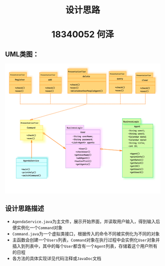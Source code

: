 <h1 align=center>设计思路</h1>

<h1 align=center>18340052  何泽</h1>

## UML类图：

![UML2](design.assets/UML2.png)

## 设计思路描述

- `AgendaService.java`为主文件，展示开始界面，并读取用户输入，得到输入后便实例化一个`Command`对象
- `Command.java`为一个虚拟类接口，根据传入的命令不同被实例化为不同的对象
- 主函数会创建一个`Users`列表，`Command`对象在执行过程中会实例化`User`对象并插入到列表中，其中的每个`User`都含有一个`Agent`列表，存储着这个用户所有的日程
- 各方法的具体实现详见代码注释或`JavaDoc`文档